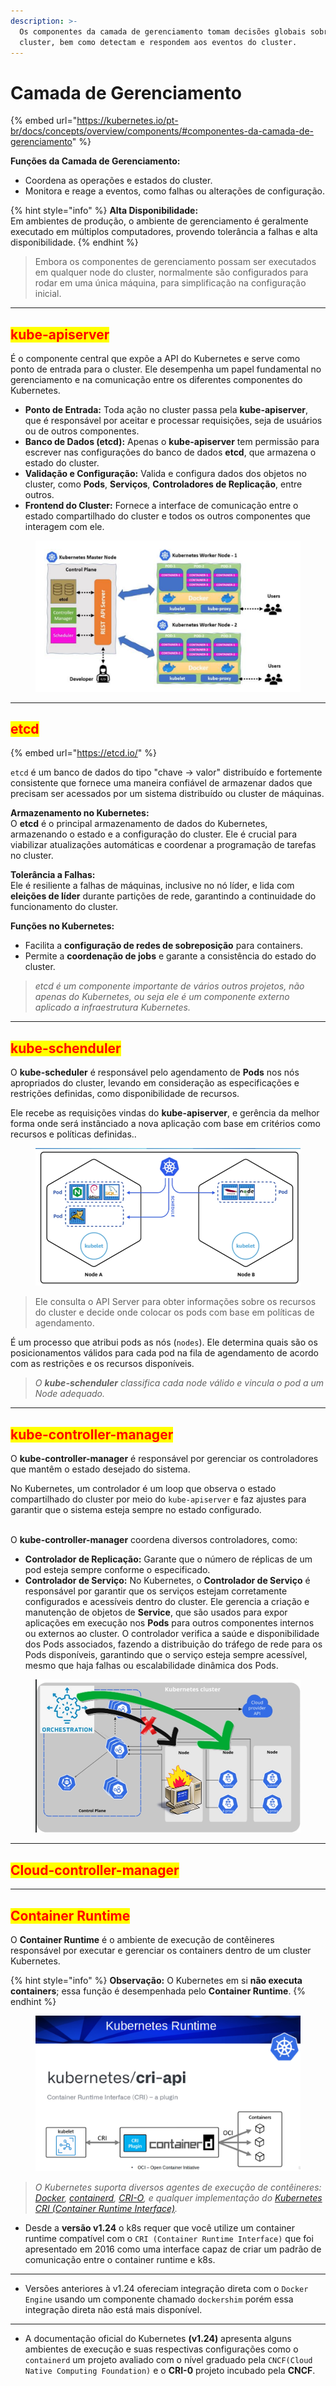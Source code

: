 ```yaml
---
description: >-
  Os componentes da camada de gerenciamento tomam decisões globais sobre o
  cluster, bem como detectam e respondem aos eventos do cluster.
---
```


# Camada de Gerenciamento

{% embed url="https://kubernetes.io/pt-br/docs/concepts/overview/components/#componentes-da-camada-de-gerenciamento" %}

**Funções da Camada de Gerenciamento:**

* Coordena as operações e estados do cluster.
* Monitora e reage a eventos, como falhas ou alterações de configuração.

{% hint style="info" %}
**Alta Disponibilidade:**\
Em ambientes de produção, o ambiente de gerenciamento é geralmente executado em múltiplos computadores, provendo tolerância a falhas e alta disponibilidade.
{% endhint %}

> Embora os componentes de gerenciamento possam ser executados em qualquer node do cluster, normalmente são configurados para rodar em uma única máquina, para simplificação na configuração inicial.

***

## <mark style="color:red;">kube-apiserver</mark>&#x20;

É o componente central que expõe a API do Kubernetes e serve como ponto de entrada para o cluster. Ele desempenha um papel fundamental no gerenciamento e na comunicação entre os diferentes componentes do Kubernetes.

* **Ponto de Entrada:** Toda ação no cluster passa pela **kube-apiserver**, que é responsável por aceitar e processar requisições, seja de usuários ou de outros componentes.
* **Banco de Dados (etcd):** Apenas o **kube-apiserver** tem permissão para escrever nas configurações do banco de dados **etcd**, que armazena o estado do cluster.
* **Validação e Configuração:** Valida e configura dados dos objetos no cluster, como **Pods**, **Serviços**, **Controladores de Replicação**, entre outros.
* **Frontend do Cluster:** Fornece a interface de comunicação entre o estado compartilhado do cluster e todos os outros componentes que interagem com ele.

<figure><img src="../.gitbook/assets/image (171).png" alt=""><figcaption></figcaption></figure>

***

## <mark style="color:red;">etcd</mark>&#x20;

{% embed url="https://etcd.io/" %}

`etcd` é um banco de dados do tipo "chave -> valor"  distribuído e fortemente consistente que fornece uma maneira confiável de armazenar dados que precisam ser acessados ​​por um sistema distribuído ou cluster de máquinas.&#x20;

**Armazenamento no Kubernetes:**\
O **etcd** é o principal armazenamento de dados do Kubernetes, armazenando o estado e a configuração do cluster. Ele é crucial para viabilizar atualizações automáticas e coordenar a programação de tarefas no cluster.

**Tolerância a Falhas:**\
Ele é resiliente a falhas de máquinas, inclusive no nó líder, e lida com **eleições de líder** durante partições de rede, garantindo a continuidade do funcionamento do cluster.

**Funções no Kubernetes:**

* Facilita a **configuração de redes de sobreposição** para containers.
* Permite a **coordenação de jobs** e garante a consistência do estado do cluster.

> _etcd é um componente importante de vários outros projetos, não apenas do Kubernetes, ou seja ele é um componente externo aplicado a infraestrutura Kubernetes._

***

## <mark style="color:red;">kube-schenduler</mark>&#x20;

O **kube-scheduler** é responsável pelo agendamento de **Pods** nos nós apropriados do cluster, levando em consideração as especificações e restrições definidas, como disponibilidade de recursos.

Ele recebe as requisições vindas do **kube-apiserver**, e gerência da melhor forma onde será instânciado a nova aplicação com base em critérios como recursos e políticas definidas..&#x20;

<figure><img src="../.gitbook/assets/image (136).png" alt=""><figcaption></figcaption></figure>

> Ele consulta o API Server para obter informações sobre os recursos do cluster e decide onde colocar os pods com base em políticas de agendamento.

É um processo que atribui pods as nós (`nodes`). Ele determina quais são os posicionamentos válidos para cada pod na fila de agendamento de acordo com as restrições e os recursos disponíveis.&#x20;

> _O **kube-schenduler** classifica cada node válido e vincula o pod a um Node adequado._

***

## <mark style="color:red;">kube-controller-manager</mark>&#x20;

O **kube-controller-manager** é responsável por gerenciar os controladores que mantêm o estado desejado do sistema.&#x20;

No Kubernetes, um controlador é um loop que observa o estado compartilhado do cluster por meio do `kube-apiserver` e faz ajustes para garantir que o sistema esteja sempre no estado configurado.

\
O **kube-controller-manager** coordena diversos controladores, como:

* **Controlador de Replicação:** Garante que o número de réplicas de um pod esteja sempre conforme o especificado.
* **Controlador de Serviço:** No Kubernetes, o **Controlador de Serviço** é responsável por garantir que os serviços estejam corretamente configurados e acessíveis dentro do cluster. Ele gerencia a criação e manutenção de objetos de **Service**, que são usados para expor aplicações em execução nos **Pods** para outros componentes internos ou externos ao cluster. O controlador verifica a saúde e disponibilidade dos Pods associados, fazendo a distribuição do tráfego de rede para os Pods disponíveis, garantindo que o serviço esteja sempre acessível, mesmo que haja falhas ou escalabilidade dinâmica dos Pods.

<figure><img src="../.gitbook/assets/image (135).png" alt=""><figcaption></figcaption></figure>

***

## <mark style="color:red;">Cloud-controller-manager</mark>

***

## <mark style="color:red;">Container Runtime</mark>&#x20;

O **Container Runtime** é o ambiente de execução de contêineres responsável por executar e gerenciar os containers dentro de um cluster Kubernetes.&#x20;

{% hint style="info" %}
**Observação:** O Kubernetes em si **não executa containers**; essa função é desempenhada pelo **Container Runtime**.
{% endhint %}

<figure><img src="../.gitbook/assets/image (182).png" alt=""><figcaption></figcaption></figure>

> _O Kubernetes suporta diversos agentes de execução de contêineres:_ [_Docker_](https://docs.docker.com/engine/)_,_ [_containerd_](https://containerd.io/docs/)_,_ [_CRI-O_](https://cri-o.io/#what-is-cri-o)_, e qualquer implementação do_ [_Kubernetes CRI (Container Runtime Interface)_](https://github.com/kubernetes/community/blob/master/contributors/devel/sig-node/container-runtime-interface.md)_._

* Desde a **versão v1.24** o k8s requer que você utilize um container runtime compatível com o `CRI (Container Runtime Interface)` que foi apresentado em 2016 como uma interface capaz de criar um padrão de comunicação entre o container runtime e k8s.

***

* Versões anteriores à v1.24 ofereciam integração direta com o `Docker Engine` usando um componente chamado `dockershim` porém essa integração direta não está mais disponível.

***

* A documentação oficial do Kubernetes **(v1.24)** apresenta alguns ambientes de execução e suas respectivas configurações como o `containerd` um projeto avaliado com o nível graduado pela `CNCF(Cloud Native Computing Foundation)` e o **CRI-0** projeto incubado pela **CNCF**.
